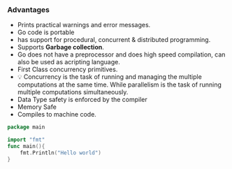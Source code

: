 ### Advantages
- Prints practical warnings and error messages.
- Go code is portable
- has support for procedural, concurrent & distributed programming.
- Supports **Garbage collection**.
- Go does not have a preprocessor and does high speed compilation, can also be used as acripting language.
- First Class concurrency primitives.
- 💡 Concurrency is the task of running and managing the multiple computations at the same time. While parallelism is the task of running multiple computations simultaneously.
-  Data Type safety is enforced by the compiler    
- Memory Safe
-  Compiles to machine code. 

```go
package main

import "fmt"
func main(){
	fmt.Println("Hello world")
}
```